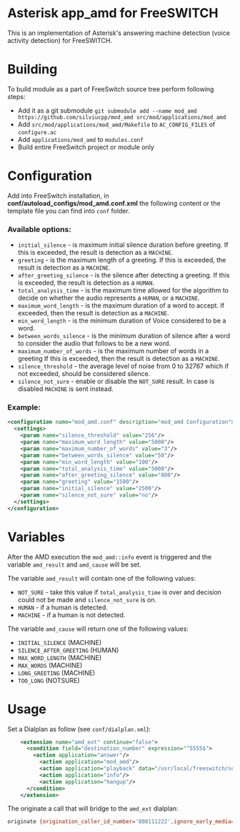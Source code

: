 # Asterisk app_amd for FreeSWITCH

This is an implementation of Asterisk's answering machine detection (voice activity detection) for FreeSWITCH.

# Building 

To build module as a part of FreeSwitch source tree perform following steps:

- Add it as a git submodule `git submodule add --name mod_amd https://github.com/silviucpp/mod_amd src/mod/applications/mod_amd`
- Add `src/mod/applications/mod_amd/Makefile` to `AC_CONFIG_FILES` of `configure.ac`
- Add `applications/mod_amd` to `modules.conf`
- Build entire FreeSwitch project or module only

# Configuration

Add into FreeSwitch installation, in **conf/autoload_configs/mod_amd.conf.xml** the following content or the template file you can find into `conf` folder. 

### Available options:

- `initial_silence` - is maximum initial silence duration before greeting. If this is exceeded, the result is detection as a `MACHINE`.
- `greeting` - is the maximum length of a greeting. If this is exceeded, the result is detection as a `MACHINE`.
- `after_greeting_silence` - is the silence after detecting a greeting. If this is exceeded, the result is detection as a `HUMAN`.
- `total_analysis_time` - is the maximum time allowed for the algorithm to decide on whether the audio represents a `HUMAN`, or a `MACHINE`.
- `maximum_word_length` - is the maximum duration of a word to accept. If exceeded, then the result is detection as a `MACHINE`.
- `min_word_length` - is the minimum duration of Voice considered to be a word.
- `between_words_silence` - is the minimum duration of silence after a word to consider the audio that follows to be a new word.
- `maximum_number_of_words` - is the maximum number of words in a greeting If this is exceeded, then the result is detection as a `MACHINE`.
- `silence_threshold` - the average level of noise from 0 to 32767 which if not exceeded, should be considered silence.
- `silence_not_sure` - enable or disable the `NOT_SURE` result. In case is disabled `MACHINE` is sent instead.

### Example:

```xml
<configuration name="mod_amd.conf" description="mod_amd Configuration">
  <settings>
    <param name="silence_threshold" value="256"/>
    <param name="maximum_word_length" value="5000"/>
    <param name="maximum_number_of_words" value="3"/>
    <param name="between_words_silence" value="50"/>
    <param name="min_word_length" value="100"/>
    <param name="total_analysis_time" value="5000"/>
    <param name="after_greeting_silence" value="800"/>
    <param name="greeting" value="1500"/>
    <param name="initial_silence" value="2500"/>
    <param name="silence_not_sure" value="no"/>
  </settings>
</configuration>
```

# Variables

After the AMD execution the `mod_amd::info` event is triggered and the variable `amd_result` and `amd_cause` will be set.

The variable `amd_result` will contain one of the following values:

- `NOT_SURE` - take this value if `total_analysis_time` is over and decision could not be made and `silence_not_sure` is on.
- `HUMAN` - if a human is detected.
- `MACHINE` - if a human is not detected.

The variable `amd_cause` will return one of the following values:

- `INITIAL_SILENCE` (MACHINE)
- `SILENCE_AFTER_GREETING` (HUMAN)
- `MAX_WORD_LENGTH` (MACHINE)
- `MAX_WORDS` (MACHINE)
- `LONG_GREETING` (MACHINE)
- `TOO_LONG` (NOTSURE)

# Usage

Set a Dialplan as follow (see `conf/dialplan.xml`):

```xml
    <extension name="amd_ext" continue="false">
      <condition field="destination_number" expression="^5555$">
        <action application="answer"/>
          <action application="mod_amd"/>
          <action application="playback" data="/usr/local/freeswitch/sounds/en/us/callie/voicemail/8000/vm-hello.wav"/>
          <action application="info"/>
          <action application="hangup"/>
      </condition>
    </extension>
```

The originate a call that will bridge to the `amd_ext` dialplan:

```sh
originate {origination_caller_id_number='808111222',ignore_early_media=true,originate_timeout=45}sofia/gateway/mygateway/0044888888888 5555
```